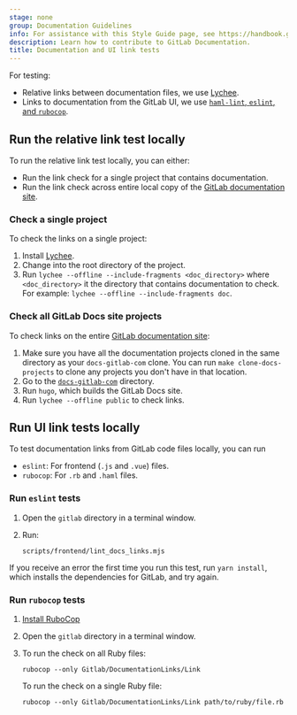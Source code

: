 ```yaml
---
stage: none
group: Documentation Guidelines
info: For assistance with this Style Guide page, see https://handbook.gitlab.com/handbook/product/ux/technical-writing/#assignments-to-other-projects-and-subjects.
description: Learn how to contribute to GitLab Documentation.
title: Documentation and UI link tests
---
```


For testing:

- Relative links between documentation files, we use [Lychee](https://lychee.cli.rs/installation/).
- Links to documentation from the GitLab UI, we use [`haml-lint`, `eslint`, and `rubocop`](#run-ui-link-tests-locally).

## Run the relative link test locally

To run the relative link test locally, you can either:

- Run the link check for a single project that contains documentation.
- Run the link check across entire local copy of the [GitLab documentation site](https://docs.gitlab.com).

### Check a single project

To check the links on a single project:

1. Install [Lychee](https://lychee.cli.rs/installation/).
1. Change into the root directory of the project.
1. Run `lychee --offline --include-fragments <doc_directory>` where `<doc_directory>` it the directory that contains
   documentation to check. For example: `lychee --offline --include-fragments doc`.

### Check all GitLab Docs site projects

To check links on the entire [GitLab documentation site](https://docs.gitlab.com):

1. Make sure you have all the documentation projects cloned in the same directory as your `docs-gitlab-com` clone. You can
   run `make clone-docs-projects` to clone any projects you don't have in that location.
1. Go to the [`docs-gitlab-com`](https://gitlab.com/gitlab-org/technical-writing/docs-gitlab-com) directory.
1. Run `hugo`, which builds the GitLab Docs site.
1. Run `lychee --offline public` to check links.

## Run UI link tests locally

To test documentation links from GitLab code files locally, you can run

- `eslint`: For frontend (`.js` and `.vue`) files.
- `rubocop`: For `.rb` and `.haml` files.

### Run `eslint` tests

1. Open the `gitlab` directory in a terminal window.
1. Run:

   ```shell
   scripts/frontend/lint_docs_links.mjs
   ```

If you receive an error the first time you run this test, run `yarn install`, which
installs the dependencies for GitLab, and try again.

### Run `rubocop` tests

1. [Install RuboCop](https://github.com/rubocop/rubocop#installation)
1. Open the `gitlab` directory in a terminal window.
1. To run the check on all Ruby files:

   ```shell
   rubocop --only Gitlab/DocumentationLinks/Link
   ```

   To run the check on a single Ruby file:

   ```shell
   rubocop --only Gitlab/DocumentationLinks/Link path/to/ruby/file.rb
   ```
